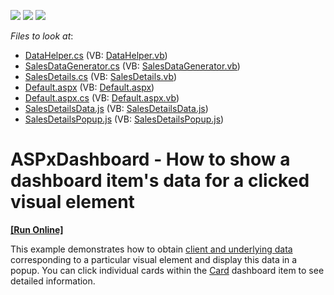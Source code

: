 <!-- default badges list -->
![](https://img.shields.io/endpoint?url=https://codecentral.devexpress.com/api/v1/VersionRange/128579989/17.2.3%2B)
[![](https://img.shields.io/badge/Open_in_DevExpress_Support_Center-FF7200?style=flat-square&logo=DevExpress&logoColor=white)](https://supportcenter.devexpress.com/ticket/details/T580085)
[![](https://img.shields.io/badge/📖_How_to_use_DevExpress_Examples-e9f6fc?style=flat-square)](https://docs.devexpress.com/GeneralInformation/403183)
<!-- default badges end -->
<!-- default file list -->
*Files to look at*:

* [DataHelper.cs](./CS/AspDashboard_SalesDetails/App_Code/DataHelper.cs) (VB: [DataHelper.vb](./VB/AspDashboard_SalesDetails/App_Code/DataHelper.vb))
* [SalesDataGenerator.cs](./CS/AspDashboard_SalesDetails/App_Code/SalesDataGenerator.cs) (VB: [SalesDataGenerator.vb](./VB/AspDashboard_SalesDetails/App_Code/SalesDataGenerator.vb))
* [SalesDetails.cs](./CS/AspDashboard_SalesDetails/App_Code/SalesDetails.cs) (VB: [SalesDetails.vb](./VB/AspDashboard_SalesDetails/App_Code/SalesDetails.vb))
* [Default.aspx](./CS/AspDashboard_SalesDetails/Default.aspx) (VB: [Default.aspx](./VB/AspDashboard_SalesDetails/Default.aspx))
* [Default.aspx.cs](./CS/AspDashboard_SalesDetails/Default.aspx.cs) (VB: [Default.aspx.vb](./VB/AspDashboard_SalesDetails/Default.aspx.vb))
* [SalesDetailsData.js](./CS/AspDashboard_SalesDetails/Scripts/SalesDetailsData.js) (VB: [SalesDetailsData.js](./VB/AspDashboard_SalesDetails/Scripts/SalesDetailsData.js))
* [SalesDetailsPopup.js](./CS/AspDashboard_SalesDetails/Scripts/SalesDetailsPopup.js) (VB: [SalesDetailsPopup.js](./VB/AspDashboard_SalesDetails/Scripts/SalesDetailsPopup.js))
<!-- default file list end -->
# ASPxDashboard - How to show a dashboard item's data for a clicked visual element
<!-- run online -->
**[[Run Online]](https://codecentral.devexpress.com/t580085/)**
<!-- run online end -->


<p>This example demonstrates how to obtain <a href="https://documentation.devexpress.com/Dashboard/18078/Building-the-Designer-and-Viewer-Applications/Web-Dashboard/Obtaining-Underlying-and-Displayed-Data">client and underlying data</a> corresponding to a particular visual element and display this data in a popup. You can click individual cards within the <a href="https://documentation.devexpress.com/Dashboard/117163/Creating-Dashboards/Creating-Dashboards-on-the-Web/Designing-Dashboard-Items/Cards">Card</a> dashboard item to see detailed information.</p>

<br/>



